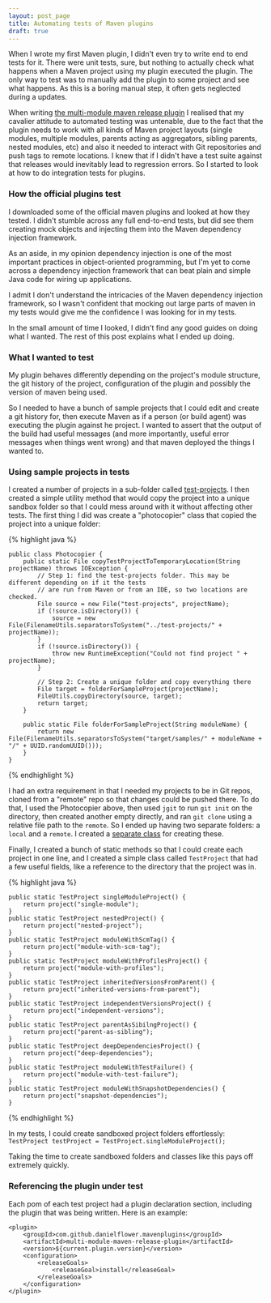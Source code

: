 ```yaml
---
layout: post_page
title: Automating tests of Maven plugins
draft: true
---
```


When I wrote my first Maven plugin, I didn't even try to write end to end tests for it. There were unit tests, sure, but
nothing to actually check what happens when a Maven project using my plugin executed the plugin. The only way to test was
to manually add the plugin to some project and see what happens. As this is a boring manual step, it often gets neglected
during a updates.

When writing [the multi-module maven release plugin](/2015/03/08/The-Multi-Module-Maven-Release-Plugin-for-Git.html) I realised
that my cavalier attitude to automated testing was untenable, due to the fact that the plugin needs to work with all kinds
of Maven project layouts (single modules, multiple modules, parents acting as aggregators, sibling parents, nested modules, etc)
and also it needed to interact with Git repositories and push tags to remote locations. I knew that if I didn't have a test
suite against that releases would inevitably lead to regression errors. So I started to look at how to do integration tests
for plugins.

### How the official plugins test

I downloaded some of the official maven plugins and looked at how they tested. I didn't stumble across any full end-to-end
tests, but did see them creating mock objects and injecting them into the Maven dependency injection framework.

As an aside, in my opinion dependency injection is one of the most important practices in object-oriented programming, but I'm yet to
come across a dependency injection framework that can beat plain and simple Java code for wiring up applications.

I admit I don't understand the intricacies of the Maven dependency injection framework, so I wasn't confident that mocking out
large parts of maven in my tests would give me the confidence I was looking for in my tests.

In the small amount of time I looked, I didn't find any good guides on doing what I wanted. The rest of this post explains what
I ended up doing.

### What I wanted to test

My plugin behaves differently depending on the project's module structure, the git history of the project, configuration of
the plugin and possibly the version of maven being used.

So I needed to have a bunch of sample projects that I could edit and create a git history for, then execute Maven as if a person
(or build agent) was executing the plugin against he project. I wanted to assert that the output of the build had useful messages
(and more importantly, useful error messages when things went wrong) and that maven deployed the things I wanted to.

### Using sample projects in tests

I created a number of projects in a sub-folder called [test-projects](#TODO). I then created a simple utility method that would
copy the project into a unique sandbox folder so that I could mess around with it without affecting other tests. The first thing
I did was create a "photocopier" class that copied the project into a unique folder:

{% highlight java %}

    public class Photocopier {
        public static File copyTestProjectToTemporaryLocation(String projectName) throws IOException {
			// Step 1: find the test-projects folder. This may be different depending on if it the tests
			// are run from Maven or from an IDE, so two locations are checked.
            File source = new File("test-projects", projectName);
            if (!source.isDirectory()) {
                source = new File(FilenameUtils.separatorsToSystem("../test-projects/" + projectName));
            }
            if (!source.isDirectory()) {
                throw new RuntimeException("Could not find project " + projectName);
            }

			// Step 2: Create a unique folder and copy everything there
            File target = folderForSampleProject(projectName);
            FileUtils.copyDirectory(source, target);
            return target;
        }
    
        public static File folderForSampleProject(String moduleName) {
            return new File(FilenameUtils.separatorsToSystem("target/samples/" + moduleName + "/" + UUID.randomUUID()));
        }
    }
{% endhighlight %}

I had an extra requirement in that I needed my projects to be in Git repos, cloned from a "remote" repo so that changes could be
pushed there. To do that, I used the Photocopier above, then used `jgit` to run `git init` on the directory, then created another
empty directly, and ran `git clone` using a relative file path to the `remote`. So I ended up having two separate folders: a `local`
and a `remote`. I created a [separate class](#TODO) for creating these.

Finally, I created a bunch of static methods so that I could create each project in one line, and I created a simple class called
`TestProject` that had a few useful fields, like a reference to the directory that the project was in.

{% highlight java %}

    public static TestProject singleModuleProject() {
        return project("single-module");
    }
    public static TestProject nestedProject() {
        return project("nested-project");
    }
    public static TestProject moduleWithScmTag() {
        return project("module-with-scm-tag");
    }
    public static TestProject moduleWithProfilesProject() {
        return project("module-with-profiles");
    }
    public static TestProject inheritedVersionsFromParent() {
        return project("inherited-versions-from-parent");
    }
    public static TestProject independentVersionsProject() {
        return project("independent-versions");
    }
    public static TestProject parentAsSibilngProject() {
        return project("parent-as-sibling");
    }
    public static TestProject deepDependenciesProject() {
        return project("deep-dependencies");
    }
    public static TestProject moduleWithTestFailure() {
        return project("module-with-test-failure");
    }
    public static TestProject moduleWithSnapshotDependencies() {
        return project("snapshot-dependencies");
    }
{% endhighlight %}

In my tests, I could create sandboxed project folders effortlessly: `TestProject testProject = TestProject.singleModuleProject();`

Taking the time to create sandboxed folders and classes like this pays off extremely quickly.

### Referencing the plugin under test

Each pom of each test project had a plugin declaration section, including the plugin that was being written. Here is an example:

	<plugin>
		<groupId>com.github.danielflower.mavenplugins</groupId>
		<artifactId>multi-module-maven-release-plugin</artifactId>
		<version>${current.plugin.version}</version>
		<configuration>
			<releaseGoals>
				<releaseGoal>install</releaseGoal>
			</releaseGoals>
		</configuration>
	</plugin>


			
			